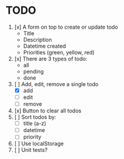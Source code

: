 # TODO

1. [x] A form on top to create or update todo
    * Title
    * Description
    * Datetime created
    * Priorities (green, yellow, red)
2. [x] There are 3 types of todo:
    * all
    * pending
    * done
3. [ ] Add, edit, remove a single todo
    * [x] add
    * [ ] edit
    * [ ] remove
4. [x] Button to clear all todos
5. [ ] Sort todos by:
    * [ ] title (a-z)
    * [ ] datetime
    * [ ] priority
6. [ ] Use localStorage
7. [ ] Unit tests?